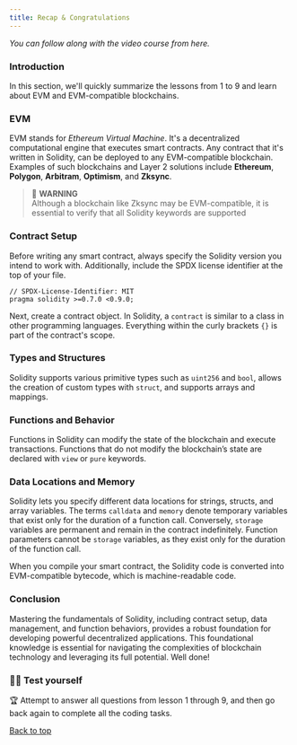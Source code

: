 ```yaml
---
title: Recap & Congratulations
---
```


_You can follow along with the video course from here._

<a name="top"></a>

### Introduction

In this section, we'll quickly summarize the lessons from 1 to 9 and learn about EVM and EVM-compatible blockchains.

### EVM

EVM stands for _Ethereum Virtual Machine_. It's a decentralized computational engine that executes smart contracts.
Any contract that it's written in Solidity, can be deployed to any EVM-compatible blockchain. Examples of such blockchains and Layer 2 solutions include **Ethereum**, **Polygon**, **Arbitram**, **Optimism**, and **Zksync**.

> 🚧 **WARNING** <br>
> Although a blockchain like Zksync may be EVM-compatible, it is essential to verify that all Solidity keywords are supported

### Contract Setup

Before writing any smart contract, always specify the Solidity version you intend to work with. Additionally, include the SPDX license identifier at the top of your file.

```solidity
// SPDX-License-Identifier: MIT
pragma solidity >=0.7.0 <0.9.0;
```

Next, create a contract object. In Solidity, a `contract` is similar to a class in other programming languages. Everything within the curly brackets `{}` is part of the contract's scope.

### Types and Structures

Solidity supports various primitive types such as `uint256` and `bool`, allows the creation of custom types with `struct`, and supports arrays and mappings.

### Functions and Behavior

Functions in Solidity can modify the state of the blockchain and execute transactions. Functions that do not modify the blockchain’s state are declared with `view` or `pure` keywords.

### Data Locations and Memory

Solidity lets you specify different data locations for strings, structs, and array variables. The terms `calldata` and `memory` denote temporary variables that exist only for the duration of a function call. Conversely, `storage` variables are permanent and remain in the contract indefinitely. Function parameters cannot be `storage` variables, as they exist only for the duration of the function call.

When you compile your smart contract, the Solidity code is converted into EVM-compatible bytecode, which is machine-readable code.

### Conclusion

Mastering the fundamentals of Solidity, including contract setup, data management, and function behaviors, provides a robust foundation for developing powerful decentralized applications. This foundational knowledge is essential for navigating the complexities of blockchain technology and leveraging its full potential. Well done!

### 🧑‍💻 Test yourself

🏆 Attempt to answer all questions from lesson 1 through 9, and then go back again to complete all the coding tasks.

[Back to top](#top)
